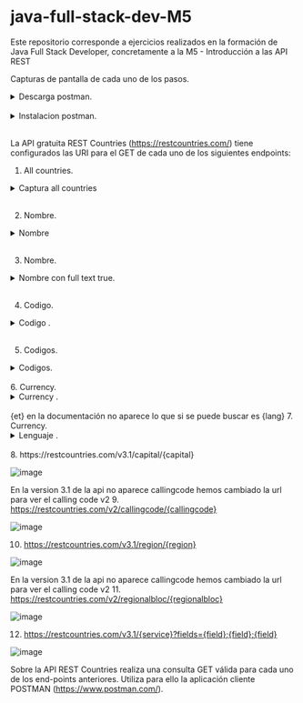# java-full-stack-dev-M5
Este repositorio corresponde a ejercicios realizados en la formación de Java Full Stack Developer, concretamente a la M5 - Introducción a las API REST

Capturas de pantalla de cada uno de los pasos.

<details>
  <summary>Descarga postman.</summary>
<br>
  <img src="https://github.com/JagaScripts/java-full-stack-dev-M5/blob/master/posmanDonwload.jpg">
 <br>
<p align="justify">Captura de la descarga.</p>
  </details>
<br>

<details>
  <summary>Instalacion postman.</summary>
<br>
  <img src="https://github.com/JagaScripts/java-full-stack-dev-M5/blob/master/postmantInstalado.jpg">
 <br>
<p align="justify">Captura de la descarga.</p>
  </details>
<br>

La API gratuita REST Countries (https://restcountries.com/) tiene configurados las URI para el GET de cada uno de los siguientes endpoints:

1. All countries.

<details>
  <summary>Captura all countries </summary>
<br>
  <img src="https://github.com/JagaScripts/java-full-stack-dev-M5/blob/master/all.jpg">
 <br>
  <p align="justify">JSON ALL.</p>

[JSON all](https://github.com/JagaScripts/java-full-stack-dev-M5/blob/master/all.json "JSON all")

  </details>
<br>

2. Nombre.

<details>
  <summary>Nombre </summary>
<br>
  <img src="https://github.com/JagaScripts/java-full-stack-dev-M5/blob/master/name.jpg">
 <br>
<p align="justify">JSON Name.</p>
  
 ``` js
[{"name":{"common":"Uruguay","official":"Oriental Republic of Uruguay","nativeName":{"spa":{"official":"República Oriental del Uruguay","common":"Uruguay"}}},"tld":[".uy"],"cca2":"UY","ccn3":"858","cca3":"URY","cioc":"URU","independent":true,"status":"officially-assigned","unMember":true,"currencies":{"UYU":{"name":"Uruguayan peso","symbol":"$"}},"idd":{"root":"+5","suffixes":["98"]},"capital":["Montevideo"],"altSpellings":["UY","Oriental Republic of Uruguay","República Oriental del Uruguay"],"region":"Americas","subregion":"South America","languages":{"spa":"Spanish"},"translations":{"ara":{"official":"جمهورية الأوروغواي الشرقية","common":"الأوروغواي"},"ces":{"official":"Uruguayská východní republika","common":"Uruguay"},"cym":{"official":"Oriental Republic of Uruguay","common":"Uruguay"},"deu":{"official":"Republik Östlich des Uruguay","common":"Uruguay"},"est":{"official":"Uruguay Idavabariik","common":"Uruguay"},"fin":{"official":"Uruguayn itäinen tasavalta","common":"Uruguay"},"fra":{"official":"République orientale de l'Uruguay","common":"Uruguay"},"hrv":{"official":"Orijentalna Republika Urugvaj","common":"Urugvaj"},"hun":{"official":"Uruguayi Keleti Köztársaság","common":"Uruguay"},"ita":{"official":"Repubblica Orientale dell'Uruguay","common":"Uruguay"},"jpn":{"official":"ウルグアイ東方共和国","common":"ウルグアイ"},"kor":{"official":"우루과이 동방 공화국","common":"우루과이"},"nld":{"official":"Oosterse Republiek Uruguay","common":"Uruguay"},"per":{"official":"جمهوری اروگوئه","common":"اروگوئه"},"pol":{"official":"Wschodnia Republika Urugwaju","common":"Urugwaj"},"por":{"official":"República Oriental do Uruguai","common":"Uruguai"},"rus":{"official":"Восточной Республики Уругвай","common":"Уругвай"},"slk":{"official":"Uruguajská východná republika","common":"Uruguaj"},"spa":{"official":"República Oriental del Uruguay","common":"Uruguay"},"swe":{"official":"Republiken Uruguay","common":"Uruguay"},"urd":{"official":"جمہوریہ شرقیہ یوراگوئے","common":"یوراگوئے"},"zho":{"official":"乌拉圭东岸共和国","common":"乌拉圭"}},"latlng":[-33.0,-56.0],"landlocked":false,"borders":["ARG","BRA"],"area":181034.0,"demonyms":{"eng":{"f":"Uruguayan","m":"Uruguayan"},"fra":{"f":"Uruguayenne","m":"Uruguayen"}},"flag":"\uD83C\uDDFA\uD83C\uDDFE","maps":{"googleMaps":"https://goo.gl/maps/tiQ9Baekb1jQtDSD9","openStreetMaps":"https://www.openstreetmap.org/relation/287072"},"population":3473727,"gini":{"2019":39.7},"fifa":"URU","car":{"signs":["ROU"],"side":"right"},"timezones":["UTC-03:00"],"continents":["South America"],"flags":{"png":"https://flagcdn.com/w320/uy.png","svg":"https://flagcdn.com/uy.svg"},"coatOfArms":{"png":"https://mainfacts.com/media/images/coats_of_arms/uy.png","svg":"https://mainfacts.com/media/images/coats_of_arms/uy.svg"},"startOfWeek":"monday","capitalInfo":{"latlng":[-34.85,-56.17]},"postalCode":{"format":"#####","regex":"^(\\d{5})$"}}]
```
[JSON Name](https://github.com/JagaScripts/java-full-stack-dev-M5/blob/master/name.json "JSON Name")

  </details>
<br>

3. Nombre.

<details>
  <summary>Nombre con full text true.</summary>
<br>
  <img src="https://github.com/JagaScripts/java-full-stack-dev-M5/blob/master/nameFullTextTrue.jpg">
 <br>
<p align="justify">JSON con full text true.</p>
  
 ``` js
[{"name":{"common":"Uruguay","official":"Oriental Republic of Uruguay","nativeName":{"spa":{"official":"República Oriental del Uruguay","common":"Uruguay"}}},"tld":[".uy"],"cca2":"UY","ccn3":"858","cca3":"URY","cioc":"URU","independent":true,"status":"officially-assigned","unMember":true,"currencies":{"UYU":{"name":"Uruguayan peso","symbol":"$"}},"idd":{"root":"+5","suffixes":["98"]},"capital":["Montevideo"],"altSpellings":["UY","Oriental Republic of Uruguay","República Oriental del Uruguay"],"region":"Americas","subregion":"South America","languages":{"spa":"Spanish"},"translations":{"ara":{"official":"جمهورية الأوروغواي الشرقية","common":"الأوروغواي"},"ces":{"official":"Uruguayská východní republika","common":"Uruguay"},"cym":{"official":"Oriental Republic of Uruguay","common":"Uruguay"},"deu":{"official":"Republik Östlich des Uruguay","common":"Uruguay"},"est":{"official":"Uruguay Idavabariik","common":"Uruguay"},"fin":{"official":"Uruguayn itäinen tasavalta","common":"Uruguay"},"fra":{"official":"République orientale de l'Uruguay","common":"Uruguay"},"hrv":{"official":"Orijentalna Republika Urugvaj","common":"Urugvaj"},"hun":{"official":"Uruguayi Keleti Köztársaság","common":"Uruguay"},"ita":{"official":"Repubblica Orientale dell'Uruguay","common":"Uruguay"},"jpn":{"official":"ウルグアイ東方共和国","common":"ウルグアイ"},"kor":{"official":"우루과이 동방 공화국","common":"우루과이"},"nld":{"official":"Oosterse Republiek Uruguay","common":"Uruguay"},"per":{"official":"جمهوری اروگوئه","common":"اروگوئه"},"pol":{"official":"Wschodnia Republika Urugwaju","common":"Urugwaj"},"por":{"official":"República Oriental do Uruguai","common":"Uruguai"},"rus":{"official":"Восточной Республики Уругвай","common":"Уругвай"},"slk":{"official":"Uruguajská východná republika","common":"Uruguaj"},"spa":{"official":"República Oriental del Uruguay","common":"Uruguay"},"swe":{"official":"Republiken Uruguay","common":"Uruguay"},"urd":{"official":"جمہوریہ شرقیہ یوراگوئے","common":"یوراگوئے"},"zho":{"official":"乌拉圭东岸共和国","common":"乌拉圭"}},"latlng":[-33.0,-56.0],"landlocked":false,"borders":["ARG","BRA"],"area":181034.0,"demonyms":{"eng":{"f":"Uruguayan","m":"Uruguayan"},"fra":{"f":"Uruguayenne","m":"Uruguayen"}},"flag":"\uD83C\uDDFA\uD83C\uDDFE","maps":{"googleMaps":"https://goo.gl/maps/tiQ9Baekb1jQtDSD9","openStreetMaps":"https://www.openstreetmap.org/relation/287072"},"population":3473727,"gini":{"2019":39.7},"fifa":"URU","car":{"signs":["ROU"],"side":"right"},"timezones":["UTC-03:00"],"continents":["South America"],"flags":{"png":"https://flagcdn.com/w320/uy.png","svg":"https://flagcdn.com/uy.svg"},"coatOfArms":{"png":"https://mainfacts.com/media/images/coats_of_arms/uy.png","svg":"https://mainfacts.com/media/images/coats_of_arms/uy.svg"},"startOfWeek":"monday","capitalInfo":{"latlng":[-34.85,-56.17]},"postalCode":{"format":"#####","regex":"^(\\d{5})$"}}]
```
[JSON Name con full text true](https://github.com/JagaScripts/java-full-stack-dev-M5/blob/master/namefull.json "JSON Name con full text true")

  </details>
<br>

4. Codigo.

<details>
  <summary>Codigo .</summary>
<br>
  <img src="https://github.com/JagaScripts/java-full-stack-dev-M5/blob/master/code.jpg">
 <br>
<p align="justify">JSON code.</p>
  
 ``` js
[{"name":{"common":"Paraguay","official":"Republic of Paraguay","nativeName":{"grn":{"official":"Tetã Paraguái","common":"Paraguái"},"spa":{"official":"República de Paraguay","common":"Paraguay"}}},"tld":[".py"],"cca2":"PY","ccn3":"600","cca3":"PRY","cioc":"PAR","independent":true,"status":"officially-assigned","unMember":true,"currencies":{"PYG":{"name":"Paraguayan guaraní","symbol":"₲"}},"idd":{"root":"+5","suffixes":["95"]},"capital":["Asunción"],"altSpellings":["PY","Republic of Paraguay","República del Paraguay","Tetã Paraguái"],"region":"Americas","subregion":"South America","languages":{"grn":"Guaraní","spa":"Spanish"},"translations":{"ara":{"official":"جمهورية باراغواي","common":"باراغواي"},"ces":{"official":"Paraguayská republika","common":"Paraguay"},"cym":{"official":"Republic of Paraguay","common":"Paraguay"},"deu":{"official":"Republik Paraguay","common":"Paraguay"},"est":{"official":"Paraguay Vabariik","common":"Paraguay"},"fin":{"official":"Paraguayn tasavalta","common":"Paraguay"},"fra":{"official":"République du Paraguay","common":"Paraguay"},"hrv":{"official":"Republika Paragvaj","common":"Paragvaj"},"hun":{"official":"Paraguayi Köztársaság","common":"Paraguay"},"ita":{"official":"Repubblica del Paraguay","common":"Paraguay"},"jpn":{"official":"パラグアイ共和国","common":"パラグアイ"},"kor":{"official":"파라과이 공화국","common":"파라과이"},"nld":{"official":"Republiek Paraguay","common":"Paraguay"},"per":{"official":"جمهوری پاراگوئه","common":"پاراگوئه"},"pol":{"official":"Republika Paragwaju","common":"Paragwaj"},"por":{"official":"República do Paraguai","common":"Paraguai"},"rus":{"official":"Республика Парагвай","common":"Парагвай"},"slk":{"official":"Paraguajská republika","common":"Paraguaj"},"spa":{"official":"República de Paraguay","common":"Paraguay"},"swe":{"official":"Republiken Paraguay","common":"Paraguay"},"urd":{"official":"جمہوریہ پیراگوئے","common":"پیراگوئے"},"zho":{"official":"巴拉圭共和国","common":"巴拉圭"}},"latlng":[-23.0,-58.0],"landlocked":true,"borders":["ARG","BOL","BRA"],"area":406752.0,"demonyms":{"eng":{"f":"Paraguayan","m":"Paraguayan"},"fra":{"f":"Paraguayenne","m":"Paraguayen"}},"flag":"\uD83C\uDDF5\uD83C\uDDFE","maps":{"googleMaps":"https://goo.gl/maps/JtnqG73WJn1Gx6mz6","openStreetMaps":"https://www.openstreetmap.org/relation/287077"},"population":7132530,"gini":{"2019":45.7},"fifa":"PAR","car":{"signs":["PY"],"side":"right"},"timezones":["UTC-04:00"],"continents":["South America"],"flags":{"png":"https://flagcdn.com/w320/py.png","svg":"https://flagcdn.com/py.svg"},"coatOfArms":{"png":"https://mainfacts.com/media/images/coats_of_arms/py.png","svg":"https://mainfacts.com/media/images/coats_of_arms/py.svg"},"startOfWeek":"monday","capitalInfo":{"latlng":[-25.28,-57.57]},"postalCode":{"format":"####","regex":"^(\\d{4})$"}}]
```
[JSON codigo](https://github.com/JagaScripts/java-full-stack-dev-M5/blob/master/code.json "JSON codigo")

  </details>
<br>

5. Codigos.

<details>
  <summary>Codigos.</summary>
<br>
  <img src="https://github.com/JagaScripts/java-full-stack-dev-M5/blob/master/codes.jpg">
 <br>
<p align="justify">JSON codes.</p>
  
 ``` js
[{"name":{"common":"Paraguay","official":"Republic of Paraguay","nativeName":{"grn":{"official":"Tetã Paraguái","common":"Paraguái"},"spa":{"official":"República de Paraguay","common":"Paraguay"}}},"tld":[".py"],"cca2":"PY","ccn3":"600","cca3":"PRY","cioc":"PAR","independent":true,"status":"officially-assigned","unMember":true,"currencies":{"PYG":{"name":"Paraguayan guaraní","symbol":"₲"}},"idd":{"root":"+5","suffixes":["95"]},"capital":["Asunción"],"altSpellings":["PY","Republic of Paraguay","República del Paraguay","Tetã Paraguái"],"region":"Americas","subregion":"South America","languages":{"grn":"Guaraní","spa":"Spanish"},"translations":{"ara":{"official":"جمهورية باراغواي","common":"باراغواي"},"ces":{"official":"Paraguayská republika","common":"Paraguay"},"cym":{"official":"Republic of Paraguay","common":"Paraguay"},"deu":{"official":"Republik Paraguay","common":"Paraguay"},"est":{"official":"Paraguay Vabariik","common":"Paraguay"},"fin":{"official":"Paraguayn tasavalta","common":"Paraguay"},"fra":{"official":"République du Paraguay","common":"Paraguay"},"hrv":{"official":"Republika Paragvaj","common":"Paragvaj"},"hun":{"official":"Paraguayi Köztársaság","common":"Paraguay"},"ita":{"official":"Repubblica del Paraguay","common":"Paraguay"},"jpn":{"official":"パラグアイ共和国","common":"パラグアイ"},"kor":{"official":"파라과이 공화국","common":"파라과이"},"nld":{"official":"Republiek Paraguay","common":"Paraguay"},"per":{"official":"جمهوری پاراگوئه","common":"پاراگوئه"},"pol":{"official":"Republika Paragwaju","common":"Paragwaj"},"por":{"official":"República do Paraguai","common":"Paraguai"},"rus":{"official":"Республика Парагвай","common":"Парагвай"},"slk":{"official":"Paraguajská republika","common":"Paraguaj"},"spa":{"official":"República de Paraguay","common":"Paraguay"},"swe":{"official":"Republiken Paraguay","common":"Paraguay"},"urd":{"official":"جمہوریہ پیراگوئے","common":"پیراگوئے"},"zho":{"official":"巴拉圭共和国","common":"巴拉圭"}},"latlng":[-23.0,-58.0],"landlocked":true,"borders":["ARG","BOL","BRA"],"area":406752.0,"demonyms":{"eng":{"f":"Paraguayan","m":"Paraguayan"},"fra":{"f":"Paraguayenne","m":"Paraguayen"}},"flag":"\uD83C\uDDF5\uD83C\uDDFE","maps":{"googleMaps":"https://goo.gl/maps/JtnqG73WJn1Gx6mz6","openStreetMaps":"https://www.openstreetmap.org/relation/287077"},"population":7132530,"gini":{"2019":45.7},"fifa":"PAR","car":{"signs":["PY"],"side":"right"},"timezones":["UTC-04:00"],"continents":["South America"],"flags":{"png":"https://flagcdn.com/w320/py.png","svg":"https://flagcdn.com/py.svg"},"coatOfArms":{"png":"https://mainfacts.com/media/images/coats_of_arms/py.png","svg":"https://mainfacts.com/media/images/coats_of_arms/py.svg"},"startOfWeek":"monday","capitalInfo":{"latlng":[-25.28,-57.57]},"postalCode":{"format":"####","regex":"^(\\d{4})$"}}]
```
[JSON Codigos](https://github.com/JagaScripts/java-full-stack-dev-M5/blob/master/codes.json "JSON Codigos")

  </details>
<br>
6. Currency.

<details>
  <summary>Currency .</summary>
<br>
  <img src="https://github.com/JagaScripts/java-full-stack-dev-M5/blob/master/currency.jpg">
 <br>
<p align="justify">JSON Currency.</p>
  
 ``` js
[{"name":{"common":"Paraguay","official":"Republic of Paraguay","nativeName":{"grn":{"official":"Tetã Paraguái","common":"Paraguái"},"spa":{"official":"República de Paraguay","common":"Paraguay"}}},"tld":[".py"],"cca2":"PY","ccn3":"600","cca3":"PRY","cioc":"PAR","independent":true,"status":"officially-assigned","unMember":true,"currencies":{"PYG":{"name":"Paraguayan guaraní","symbol":"₲"}},"idd":{"root":"+5","suffixes":["95"]},"capital":["Asunción"],"altSpellings":["PY","Republic of Paraguay","República del Paraguay","Tetã Paraguái"],"region":"Americas","subregion":"South America","languages":{"grn":"Guaraní","spa":"Spanish"},"translations":{"ara":{"official":"جمهورية باراغواي","common":"باراغواي"},"ces":{"official":"Paraguayská republika","common":"Paraguay"},"cym":{"official":"Republic of Paraguay","common":"Paraguay"},"deu":{"official":"Republik Paraguay","common":"Paraguay"},"est":{"official":"Paraguay Vabariik","common":"Paraguay"},"fin":{"official":"Paraguayn tasavalta","common":"Paraguay"},"fra":{"official":"République du Paraguay","common":"Paraguay"},"hrv":{"official":"Republika Paragvaj","common":"Paragvaj"},"hun":{"official":"Paraguayi Köztársaság","common":"Paraguay"},"ita":{"official":"Repubblica del Paraguay","common":"Paraguay"},"jpn":{"official":"パラグアイ共和国","common":"パラグアイ"},"kor":{"official":"파라과이 공화국","common":"파라과이"},"nld":{"official":"Republiek Paraguay","common":"Paraguay"},"per":{"official":"جمهوری پاراگوئه","common":"پاراگوئه"},"pol":{"official":"Republika Paragwaju","common":"Paragwaj"},"por":{"official":"República do Paraguai","common":"Paraguai"},"rus":{"official":"Республика Парагвай","common":"Парагвай"},"slk":{"official":"Paraguajská republika","common":"Paraguaj"},"spa":{"official":"República de Paraguay","common":"Paraguay"},"swe":{"official":"Republiken Paraguay","common":"Paraguay"},"urd":{"official":"جمہوریہ پیراگوئے","common":"پیراگوئے"},"zho":{"official":"巴拉圭共和国","common":"巴拉圭"}},"latlng":[-23.0,-58.0],"landlocked":true,"borders":["ARG","BOL","BRA"],"area":406752.0,"demonyms":{"eng":{"f":"Paraguayan","m":"Paraguayan"},"fra":{"f":"Paraguayenne","m":"Paraguayen"}},"flag":"\uD83C\uDDF5\uD83C\uDDFE","maps":{"googleMaps":"https://goo.gl/maps/JtnqG73WJn1Gx6mz6","openStreetMaps":"https://www.openstreetmap.org/relation/287077"},"population":7132530,"gini":{"2019":45.7},"fifa":"PAR","car":{"signs":["PY"],"side":"right"},"timezones":["UTC-04:00"],"continents":["South America"],"flags":{"png":"https://flagcdn.com/w320/py.png","svg":"https://flagcdn.com/py.svg"},"coatOfArms":{"png":"https://mainfacts.com/media/images/coats_of_arms/py.png","svg":"https://mainfacts.com/media/images/coats_of_arms/py.svg"},"startOfWeek":"monday","capitalInfo":{"latlng":[-25.28,-57.57]},"postalCode":{"format":"####","regex":"^(\\d{4})$"}}]
```
[JSON Currency](https://github.com/JagaScripts/java-full-stack-dev-M5/blob/master/currency.json "JSON Currency")

  </details>
<br>
{et} en la documentación no aparece lo que si se puede buscar es {lang}
7. Currency.

<details>
  <summary>Lenguaje .</summary>
<br>
  <img src="https://github.com/JagaScripts/java-full-stack-dev-M5/blob/master/lang.jpg">
 <br>
<p align="justify">JSON Lenguaje.</p>
  
 ``` js
[{"name":{"common":"Paraguay","official":"Republic of Paraguay","nativeName":{"grn":{"official":"Tetã Paraguái","common":"Paraguái"},"spa":{"official":"República de Paraguay","common":"Paraguay"}}},"tld":[".py"],"cca2":"PY","ccn3":"600","cca3":"PRY","cioc":"PAR","independent":true,"status":"officially-assigned","unMember":true,"currencies":{"PYG":{"name":"Paraguayan guaraní","symbol":"₲"}},"idd":{"root":"+5","suffixes":["95"]},"capital":["Asunción"],"altSpellings":["PY","Republic of Paraguay","República del Paraguay","Tetã Paraguái"],"region":"Americas","subregion":"South America","languages":{"grn":"Guaraní","spa":"Spanish"},"translations":{"ara":{"official":"جمهورية باراغواي","common":"باراغواي"},"ces":{"official":"Paraguayská republika","common":"Paraguay"},"cym":{"official":"Republic of Paraguay","common":"Paraguay"},"deu":{"official":"Republik Paraguay","common":"Paraguay"},"est":{"official":"Paraguay Vabariik","common":"Paraguay"},"fin":{"official":"Paraguayn tasavalta","common":"Paraguay"},"fra":{"official":"République du Paraguay","common":"Paraguay"},"hrv":{"official":"Republika Paragvaj","common":"Paragvaj"},"hun":{"official":"Paraguayi Köztársaság","common":"Paraguay"},"ita":{"official":"Repubblica del Paraguay","common":"Paraguay"},"jpn":{"official":"パラグアイ共和国","common":"パラグアイ"},"kor":{"official":"파라과이 공화국","common":"파라과이"},"nld":{"official":"Republiek Paraguay","common":"Paraguay"},"per":{"official":"جمهوری پاراگوئه","common":"پاراگوئه"},"pol":{"official":"Republika Paragwaju","common":"Paragwaj"},"por":{"official":"República do Paraguai","common":"Paraguai"},"rus":{"official":"Республика Парагвай","common":"Парагвай"},"slk":{"official":"Paraguajská republika","common":"Paraguaj"},"spa":{"official":"República de Paraguay","common":"Paraguay"},"swe":{"official":"Republiken Paraguay","common":"Paraguay"},"urd":{"official":"جمہوریہ پیراگوئے","common":"پیراگوئے"},"zho":{"official":"巴拉圭共和国","common":"巴拉圭"}},"latlng":[-23.0,-58.0],"landlocked":true,"borders":["ARG","BOL","BRA"],"area":406752.0,"demonyms":{"eng":{"f":"Paraguayan","m":"Paraguayan"},"fra":{"f":"Paraguayenne","m":"Paraguayen"}},"flag":"\uD83C\uDDF5\uD83C\uDDFE","maps":{"googleMaps":"https://goo.gl/maps/JtnqG73WJn1Gx6mz6","openStreetMaps":"https://www.openstreetmap.org/relation/287077"},"population":7132530,"gini":{"2019":45.7},"fifa":"PAR","car":{"signs":["PY"],"side":"right"},"timezones":["UTC-04:00"],"continents":["South America"],"flags":{"png":"https://flagcdn.com/w320/py.png","svg":"https://flagcdn.com/py.svg"},"coatOfArms":{"png":"https://mainfacts.com/media/images/coats_of_arms/py.png","svg":"https://mainfacts.com/media/images/coats_of_arms/py.svg"},"startOfWeek":"monday","capitalInfo":{"latlng":[-25.28,-57.57]},"postalCode":{"format":"####","regex":"^(\\d{4})$"}}]
```
[JSON Lenguaje](https://github.com/JagaScripts/java-full-stack-dev-M5/blob/master/lang.json "JSON Lenguaje")

  </details>
<br>
8. https://restcountries.com/v3.1/capital/{capital}

![image]()

En la version 3.1 de la api no aparece callingcode hemos cambiado la url para ver el calling code v2
9. https://restcountries.com/v2/callingcode/{callingcode}

![image]()

10. https://restcountries.com/v3.1/region/{region}

![image]()

En la version 3.1 de la api no aparece callingcode hemos cambiado la url para ver el calling code v2
11. https://restcountries.com/v2/regionalbloc/{regionalbloc}

![image]()

12. https://restcountries.com/v3.1/{service}?fields={field};{field};{field}

![image]()

Sobre la API REST Countries realiza una consulta GET válida para cada uno de los end-points anteriores. Utiliza para ello la aplicación cliente POSTMAN (https://www.postman.com/).
